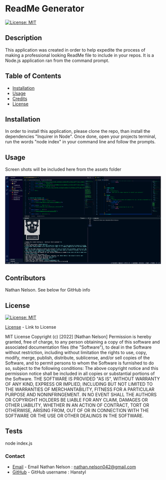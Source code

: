 # ReadMe Generator
  
  [![License: MIT](https://img.shields.io/badge/License-MIT-yellow.svg)](https://opensource.org/licenses/MIT)
    
  ## Description

  This application was created in order to help expedite the process of making a professional looking ReadMe file to include in your repos. It is a Node.js application ran from the command prompt. 

  ## Table of Contents

  * [Installation](#installation)
  * [Usage](#usage)
  * [Credits](#credits)
  * [License](#license)

  ## Installation

  In order to install this application, please clone the repo, than install the dependencies "Inquirer in Node". Once done, open your projects terminal, run the words "node index" in your command line and follow the prompts.

  ## Usage

  Screen shots will be included here from the assets folder

  ![alt text](assets/images/screenshot.png)

  ## Contributors

  Nathan Nelson. See below for GitHub info

  ## License

  [![License: MIT](https://img.shields.io/badge/License-MIT-yellow.svg)](https://opensource.org/licenses/MIT)

  [License](https://opensource.org/licenses/MIT) - Link to License

  
MIT License
Copyright (c) [2022] [Nathan Nelson]
Permission is hereby granted, free of charge, to any person obtaining a copy
of this software and associated documentation files (the "Software"), to deal
in the Software without restriction, including without limitation the rights
to use, copy, modify, merge, publish, distribute, sublicense, and/or sell
copies of the Software, and to permit persons to whom the Software is
furnished to do so, subject to the following conditions:
The above copyright notice and this permission notice shall be included in all
copies or substantial portions of the Software.
THE SOFTWARE IS PROVIDED "AS IS", WITHOUT WARRANTY OF ANY KIND, EXPRESS OR
IMPLIED, INCLUDING BUT NOT LIMITED TO THE WARRANTIES OF MERCHANTABILITY,
FITNESS FOR A PARTICULAR PURPOSE AND NONINFRINGEMENT. IN NO EVENT SHALL THE
AUTHORS OR COPYRIGHT HOLDERS BE LIABLE FOR ANY CLAIM, DAMAGES OR OTHER
LIABILITY, WHETHER IN AN ACTION OF CONTRACT, TORT OR OTHERWISE, ARISING FROM,
OUT OF OR IN CONNECTION WITH THE SOFTWARE OR THE USE OR OTHER DEALINGS IN THE
SOFTWARE.


  ## Tests

  node index.js

  ### Contact
* [Email](mailto:nathan.nelson042@gmail.com) - Email Nathan Nelson : nathan.nelson042@gmail.com
* [GitHub](https://github.com/Hanstyl) - GitHub username : Hanstyl